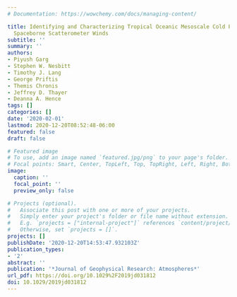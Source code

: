 ```yaml
---
# Documentation: https://wowchemy.com/docs/managing-content/

title: Identifying and Characterizing Tropical Oceanic Mesoscale Cold Pools using
  Spaceborne Scatterometer Winds
subtitle: ''
summary: ''
authors:
- Piyush Garg
- Stephen W. Nesbitt
- Timothy J. Lang
- George Priftis
- Themis Chronis
- Jeffrey D. Thayer
- Deanna A. Hence
tags: []
categories: []
date: '2020-02-01'
lastmod: 2020-12-20T08:52:48-06:00
featured: false
draft: false

# Featured image
# To use, add an image named `featured.jpg/png` to your page's folder.
# Focal points: Smart, Center, TopLeft, Top, TopRight, Left, Right, BottomLeft, Bottom, BottomRight.
image:
  caption: ''
  focal_point: ''
  preview_only: false

# Projects (optional).
#   Associate this post with one or more of your projects.
#   Simply enter your project's folder or file name without extension.
#   E.g. `projects = ["internal-project"]` references `content/project/deep-learning/index.md`.
#   Otherwise, set `projects = []`.
projects: []
publishDate: '2020-12-20T14:53:47.932103Z'
publication_types:
- '2'
abstract: ''
publication: '*Journal of Geophysical Research: Atmospheres*'
url_pdf: https://doi.org/10.1029%2F2019jd031812
doi: 10.1029/2019jd031812
---
```

